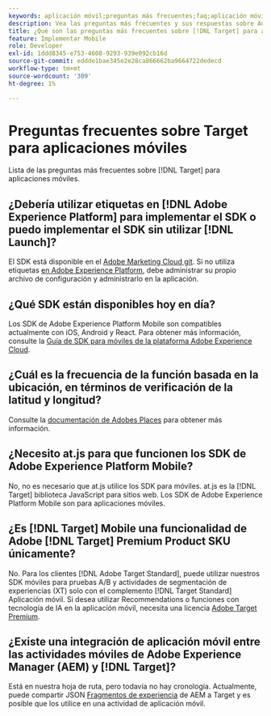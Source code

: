 ```yaml
---
keywords: aplicación móvil;preguntas más frecuentes;faq;aplicación móvil de target
description: Vea las preguntas más frecuentes y sus respuestas sobre Adobe [!DNL Target] para aplicaciones móviles.
title: ¿Qué son las preguntas más frecuentes sobre [!DNL Target] para aplicaciones móviles?
feature: Implementar Mobile
role: Developer
exl-id: 1ddd8345-e753-4608-9293-939e092cb16d
source-git-commit: eddde1bae345e2e28ca866662ba9664722dedecd
workflow-type: tm+mt
source-wordcount: '309'
ht-degree: 1%

---
```


# Preguntas frecuentes sobre Target para aplicaciones móviles

Lista de las preguntas más frecuentes sobre [!DNL Target] para aplicaciones móviles.

## ¿Debería utilizar etiquetas en [!DNL Adobe Experience Platform] para implementar el SDK o puedo implementar el SDK sin utilizar [!DNL Launch]?

El SDK está disponible en el [Adobe Marketing Cloud git](https://github.com/Adobe-Marketing-Cloud/acp-sdks/). Si no utiliza etiquetas [en Adobe Experience Platform](https://experienceleague.adobe.com/docs/experience-platform/tags/home.html), debe administrar su propio archivo de configuración y administrarlo en la aplicación.

## ¿Qué SDK están disponibles hoy en día?

Los SDK de Adobe Experience Platform Mobile son compatibles actualmente con iOS, Android y React. Para obtener más información, consulte la [Guía de SDK para móviles de la plataforma Adobe Experience Cloud](https://aep-sdks.gitbook.io/docs/).

## ¿Cuál es la frecuencia de la función basada en la ubicación, en términos de verificación de la latitud y longitud?

Consulte la [documentación de Adobes Places](https://placesdocs.com/places-services-by-adobe-documentation/) para obtener más información.

## ¿Necesito at.js para que funcionen los SDK de Adobe Experience Platform Mobile?

No, no es necesario que at.js utilice los SDK para móviles. at.js es la [!DNL Target] biblioteca JavaScript para sitios web. Los SDK de Adobe Experience Platform Mobile son para aplicaciones móviles.

## ¿Es [!DNL Target] Mobile una funcionalidad de Adobe [!DNL Target] Premium Product SKU únicamente?

No. Para los clientes [!DNL Adobe Target Standard], puede utilizar nuestros SDK móviles para pruebas A/B y actividades de segmentación de experiencias (XT) solo con el complemento [!DNL Target Standard] Aplicación móvil. Si desea utilizar Recommendations o funciones con tecnología de IA en la aplicación móvil, necesita una licencia [Adobe Target Premium](/help/c-intro/intro.md#premium).

## ¿Existe una integración de aplicación móvil entre las actividades móviles de Adobe Experience Manager (AEM) y [!DNL Target]?

Está en nuestra hoja de ruta, pero todavía no hay cronología. Actualmente, puede compartir JSON [Fragmentos de experiencia](/help/c-experiences/c-manage-content/aem-experience-fragments.md) de AEM a Target y es posible que los utilice en una actividad de aplicación móvil.
